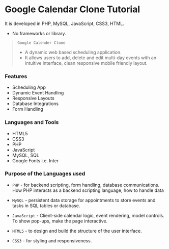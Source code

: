 # Google Calendar Clone Tutorial 
It is developed in PHP, MySQL, JavaScript, CSS3, HTML.
- No frameworks or library.

> `Google Calender Clone`
> - A dynamic web based scheduling application.
> - It allows users to add, delete and edit multi-day events with an intuitive interface, clean responsive mobile friendly layout. 

### Features
- Scheduling App
- Dynamic Event Handling
- Responsive Layouts
- Database Integrations
- Form Handling


### Languages and Tools
- HTML5
- CSS3
- PHP
- JavaScript
- MySQL, SQL
- Google Fonts i.e. Inter

### Purpose of the Languages used
- `PHP` -  for backend scripting, form handling, database communications. How PHP interacts as a backend scripting language, how to handle data

- `MySQL` - persistent data storage for appointments to store events and tasks in SQL tables or database.

- `JavaScript` - Client-side calendar logic, event rendering, model controls. To show pop-ups, make the page interactive.

- `HTML5` - to design and build the structure of the user interface.

- `CSS3` - for styling and responsiveness.

